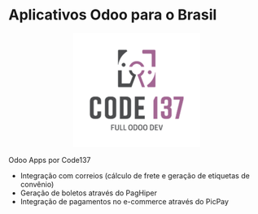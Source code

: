 # Aplicativos Odoo para o Brasil

<p align="center">
<a name="top" href="http://www.code137.com.br/"><img src="https://github.com/Code-137/odoo-apps/raw/13.0/logo_code.png" width="250"></a>
</p>

Odoo Apps por Code137


* Integração com correios (cálculo de frete e geração de etiquetas de convênio)
* Geração de boletos através do PagHiper
* Integração de pagamentos no e-commerce através do PicPay
